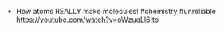- How atoms REALLY make molecules! #chemistry #unreliable 
  https://youtube.com/watch?v=oWzuqLl6Ito